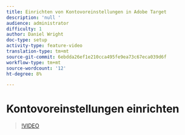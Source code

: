 ```yaml
---
title: Einrichten von Kontovoreinstellungen in Adobe Target
description: 'null '
audience: administrator
difficulty: 1
author: Daniel Wright
doc-type: setup
activity-type: feature-video
translation-type: tm+mt
source-git-commit: 6ebdda26ef1e210cca495fe9ea73c67eca039d6f
workflow-type: tm+mt
source-wordcount: '12'
ht-degree: 8%

---
```



# Kontovoreinstellungen einrichten

>[!VIDEO](https://video.tv.adobe.com/v/17379/?quality=12)